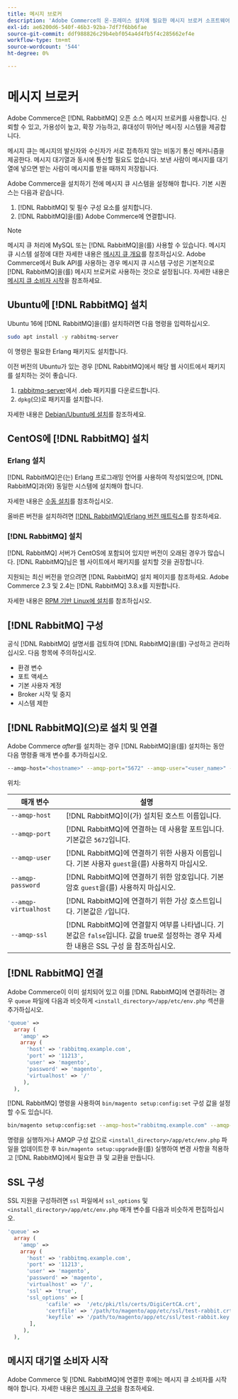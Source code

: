 ```yaml
---
title: 메시지 브로커
description: 'Adobe Commerce의 온-프레미스 설치에 필요한 메시지 브로커 소프트웨어(예:  [!DNL RabbitMQ])를 설치하고 구성하려면 다음 단계를 따르십시오.'
exl-id: ae6200d6-540f-46b3-92ba-7df7f6bb6fae
source-git-commit: ddf988826c29b4ebf054a4d4fb5f4c285662ef4e
workflow-type: tm+mt
source-wordcount: '544'
ht-degree: 0%

---
```


# 메시지 브로커

Adobe Commerce은 [!DNL RabbitMQ] 오픈 소스 메시지 브로커를 사용합니다. 신뢰할 수 있고, 가용성이 높고, 확장 가능하고, 휴대성이 뛰어난 메시징 시스템을 제공합니다.

메시지 큐는 메시지의 발신자와 수신자가 서로 접촉하지 않는 비동기 통신 메커니즘을 제공한다. 메시지 대기열과 동시에 통신할 필요도 없습니다. 보낸 사람이 메시지를 대기열에 넣으면 받는 사람이 메시지를 받을 때까지 저장됩니다.

Adobe Commerce을 설치하기 전에 메시지 큐 시스템을 설정해야 합니다. 기본 시퀀스는 다음과 같습니다.

1. [!DNL RabbitMQ] 및 필수 구성 요소를 설치합니다.
1. [!DNL RabbitMQ]을(를) Adobe Commerce에 연결합니다.

>[!NOTE]
>
>메시지 큐 처리에 MySQL 또는 [!DNL RabbitMQ]을(를) 사용할 수 있습니다. 메시지 큐 시스템 설정에 대한 자세한 내용은 [메시지 큐 개요](https://developer.adobe.com/commerce/php/development/components/message-queues/)를 참조하십시오. Adobe Commerce에서 Bulk API를 사용하는 경우 메시지 큐 시스템 구성은 기본적으로 [!DNL RabbitMQ]을(를) 메시지 브로커로 사용하는 것으로 설정됩니다. 자세한 내용은 [메시지 큐 소비자 시작](../../configuration/cli/start-message-queues.md)을 참조하세요.

## Ubuntu에 [!DNL RabbitMQ] 설치

Ubuntu 16에 [!DNL RabbitMQ]을(를) 설치하려면 다음 명령을 입력하십시오.

```bash
sudo apt install -y rabbitmq-server
```

이 명령은 필요한 Erlang 패키지도 설치합니다.

이전 버전의 Ubuntu가 있는 경우 [!DNL RabbitMQ]에서 해당 웹 사이트에서 패키지를 설치하는 것이 좋습니다.

1. [rabbitmq-server](https://www.rabbitmq.com/download.html)에서 .deb 패키지를 다운로드합니다.
1. `dpkg`(으)로 패키지를 설치합니다.

자세한 내용은 [Debian/Ubuntu에 설치](https://www.rabbitmq.com/install-debian.html)를 참조하세요.

## CentOS에 [!DNL RabbitMQ] 설치

### Erlang 설치

[!DNL RabbitMQ]은(는) Erlang 프로그래밍 언어를 사용하여 작성되었으며, [!DNL RabbitMQ]과(와) 동일한 시스템에 설치해야 합니다.

자세한 내용은 [수동 설치](https://www.erlang-solutions.com/downloads/)를 참조하십시오.

올바른 버전을 설치하려면 [[!DNL RabbitMQ]/Erlang 버전 매트릭스](https://www.rabbitmq.com/which-erlang.html)를 참조하세요.

### [!DNL RabbitMQ] 설치

[!DNL RabbitMQ] 서버가 CentOS에 포함되어 있지만 버전이 오래된 경우가 많습니다. [!DNL RabbitMQ]님은 웹 사이트에서 패키지를 설치할 것을 권장합니다.

지원되는 최신 버전을 얻으려면 [!DNL RabbitMQ] 설치 페이지를 참조하세요. Adobe Commerce 2.3 및 2.4는 [!DNL RabbitMQ] 3.8.x를 지원합니다.

자세한 내용은 [RPM 기반 Linux에 설치](https://www.rabbitmq.com/install-rpm.html)를 참조하십시오.

## [!DNL RabbitMQ] 구성

공식 [!DNL RabbitMQ] 설명서를 검토하여 [!DNL RabbitMQ]을(를) 구성하고 관리하십시오. 다음 항목에 주의하십시오.

* 환경 변수
* 포트 액세스
* 기본 사용자 계정
* Broker 시작 및 중지
* 시스템 제한

## [!DNL RabbitMQ]&#x200B;(으)로 설치 및 연결

Adobe Commerce _after_&#x200B;를 설치하는 경우 [!DNL RabbitMQ]을(를) 설치하는 동안 다음 명령줄 매개 변수를 추가하십시오.

```bash
--amqp-host="<hostname>" --amqp-port="5672" --amqp-user="<user_name>" --amqp-password="<password>" --amqp-virtualhost="/"
```

위치:

| 매개 변수 | 설명 |
|--- |--- |
| `--amqp-host` | [!DNL RabbitMQ]이(가) 설치된 호스트 이름입니다. |
| `--amqp-port` | [!DNL RabbitMQ]에 연결하는 데 사용할 포트입니다. 기본값은 `5672`입니다. |
| `--amqp-user` | [!DNL RabbitMQ]에 연결하기 위한 사용자 이름입니다. 기본 사용자 `guest`을(를) 사용하지 마십시오. |
| `--amqp-password` | [!DNL RabbitMQ]에 연결하기 위한 암호입니다. 기본 암호 `guest`을(를) 사용하지 마십시오. |
| `--amqp-virtualhost` | [!DNL RabbitMQ]에 연결하기 위한 가상 호스트입니다. 기본값은 `/`입니다. |
| `--amqp-ssl` | [!DNL RabbitMQ]에 연결할지 여부를 나타냅니다. 기본값은 `false`입니다. 값을 true로 설정하는 경우 자세한 내용은 SSL 구성 을 참조하십시오. |

## [!DNL RabbitMQ] 연결

Adobe Commerce이 이미 설치되어 있고 이를 [!DNL RabbitMQ]에 연결하려는 경우 `queue` 파일에 다음과 비슷하게 `<install_directory>/app/etc/env.php` 섹션을 추가하십시오.

```php
'queue' =>
  array (
    'amqp' =>
    array (
      'host' => 'rabbitmq.example.com',
      'port' => '11213',
      'user' => 'magento',
      'password' => 'magento',
      'virtualhost' => '/'
     ),
  ),
```

[!DNL RabbitMQ] 명령을 사용하여 `bin/magento setup:config:set` 구성 값을 설정할 수도 있습니다.

```bash
bin/magento setup:config:set --amqp-host="rabbitmq.example.com" --amqp-port="11213" --amqp-user="magento" --amqp-password="magento" --amqp-virtualhost="/"
```

명령을 실행하거나 AMQP 구성 값으로 `<install_directory>/app/etc/env.php` 파일을 업데이트한 후 `bin/magento setup:upgrade`을(를) 실행하여 변경 사항을 적용하고 [!DNL RabbitMQ]에서 필요한 큐 및 교환을 만듭니다.

## SSL 구성

SSL 지원을 구성하려면 `ssl` 파일에서 `ssl_options` 및 `<install_directory>/app/etc/env.php` 매개 변수를 다음과 비슷하게 편집하십시오.

```php
'queue' =>
  array (
    'amqp' =>
    array (
      'host' => 'rabbitmq.example.com',
      'port' => '11213',
      'user' => 'magento',
      'password' => 'magento',
      'virtualhost' => '/',
      'ssl' => 'true',
      'ssl_options' => [
            'cafile' =>  '/etc/pki/tls/certs/DigiCertCA.crt',
            'certfile' => '/path/to/magento/app/etc/ssl/test-rabbit.crt',
            'keyfile' => '/path/to/magento/app/etc/ssl/test-rabbit.key'
       ],
     ),
  ),
```

## 메시지 대기열 소비자 시작

Adobe Commerce 및 [!DNL RabbitMQ]에 연결한 후에는 메시지 큐 소비자를 시작해야 합니다. 자세한 내용은 [메시지 큐 구성](../../configuration/cli/start-message-queues.md)을 참조하세요.
